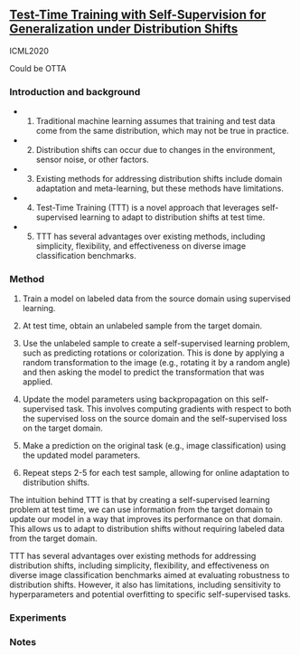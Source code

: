 ## [Test-Time Training with Self-Supervision for Generalization under Distribution Shifts](https://arxiv.org/abs/1909.13231)

ICML2020

Could be OTTA 

### Introduction and background
- 1. Traditional machine learning assumes that training and test data come from the same distribution, which may not be true in practice.
- 2. Distribution shifts can occur due to changes in the environment, sensor noise, or other factors.
- 3. Existing methods for addressing distribution shifts include domain adaptation and meta-learning, but these methods have limitations.
- 4. Test-Time Training (TTT) is a novel approach that leverages self-supervised learning to adapt to distribution shifts at test time.
- 5. TTT has several advantages over existing methods, including simplicity, flexibility, and effectiveness on diverse image classification benchmarks.

### Method
1. Train a model on labeled data from the source domain using supervised learning.

2. At test time, obtain an unlabeled sample from the target domain.

3. Use the unlabeled sample to create a self-supervised learning problem, such as predicting rotations or colorization. This is done by applying a random transformation to the image (e.g., rotating it by a random angle) and then asking the model to predict the transformation that was applied.

4. Update the model parameters using backpropagation on this self-supervised task. This involves computing gradients with respect to both the supervised loss on the source domain and the self-supervised loss on the target domain.

5. Make a prediction on the original task (e.g., image classification) using the updated model parameters.

6. Repeat steps 2-5 for each test sample, allowing for online adaptation to distribution shifts.

The intuition behind TTT is that by creating a self-supervised learning problem at test time, we can use information from the target domain to update our model in a way that improves its performance on that domain. This allows us to adapt to distribution shifts without requiring labeled data from the target domain.

TTT has several advantages over existing methods for addressing distribution shifts, including simplicity, flexibility, and effectiveness on diverse image classification benchmarks aimed at evaluating robustness to distribution shifts. However, it also has limitations, including sensitivity to hyperparameters and potential overfitting to specific self-supervised tasks.

### Experiments

### Notes
